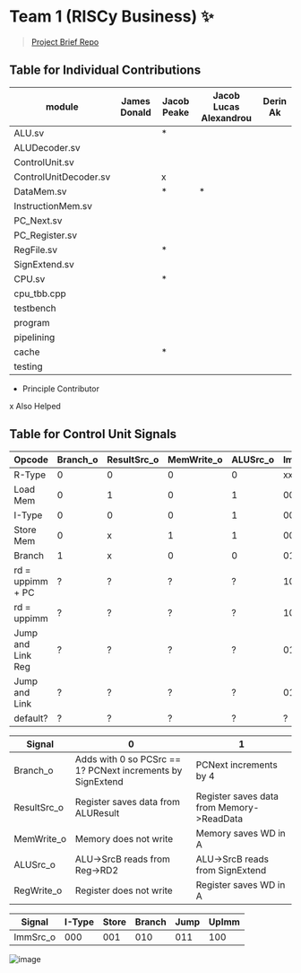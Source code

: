 # Team 1 (RISCy Business) ✨

> [Project Brief Repo](https://github.com/EIE2-IAC-Labs/Project_Brief)

## Table for Individual Contributions

| module | James Donald | Jacob Peake | Jacob Lucas Alexandrou | Derin Ak |
| --- | --- | --- | --- | --- |
| ALU.sv |  | * |  |  |
| ALUDecoder.sv |  |  |  |  |
| ControlUnit.sv |  |  |  |  |
| ControlUnitDecoder.sv |  | x |  |  |
| DataMem.sv |  | * | * |  |
| InstructionMem.sv |  |  |  |  |
| PC_Next.sv |  |  |  |  |
| PC_Register.sv |  |  |  |  |
| RegFile.sv |  | * |  |  |
| SignExtend.sv |  |  |  |  |
| CPU.sv |  | * |  |  |
| cpu_tbb.cpp |  |  |  |  |
| testbench |  |  |  |  |
| program |  |  |  |  |
| pipelining |  |  |  |  |
| cache |  | * |  |  |
| testing |  |  |  |  |

* Principle Contributor

x Also Helped


## Table for Control Unit Signals

| Opcode | Branch_o | ResultSrc_o | MemWrite_o | ALUSrc_o | ImmSrc_o | RegWrite_o |
| --- | --- | --- | --- | --- | --- | --- |
| R-Type | 0 | 0 | 0 | 0 | xx | 1 |
| Load Mem | 0 | 1 | 0 | 1 | 000 | 1 |
| I-Type | 0 | 0 | 0 | 1 | 000 | 1 |
| Store Mem | 0 | x | 1 | 1 | 001 | 0 |
| Branch | 1 | x | 0 | 0 | 010 | 0 |
| rd = uppimm + PC | ? | ? | ? | ? | 100 | ? |
| rd = uppimm | ? | ? | ? | ? | 100 | ? |
| Jump and Link Reg | ? | ? | ? | ? | 011 | ? |
| Jump and Link | ? | ? | ? | ? | 011 | ? |
| default? | ? | ? | ? | ? | ? | ? |

| Signal | 0 | 1 |
| --- | --- | --- |
| Branch_o | Adds with 0 so PCSrc == 1? PCNext increments by SignExtend | PCNext increments by 4 |
| ResultSrc_o | Register saves data from ALUResult | Register saves data from Memory->ReadData |
| MemWrite_o | Memory does not write | Memory saves WD in A |
| ALUSrc_o | ALU->SrcB reads from Reg->RD2 | ALU->SrcB reads from SignExtend |
| RegWrite_o | Register does not write | Register saves WD in A |

| Signal | I-Type | Store | Branch | Jump | UpImm |
| --- | --- | --- | --- | --- | --- |
| ImmSrc_o | 000 | 001 | 010 | 011 | 100 |

![image](https://user-images.githubusercontent.com/59978422/205101131-365f9510-62d7-4854-b699-884c128b761f.png)

